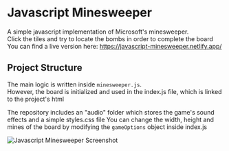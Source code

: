 # Javascript Minesweeper

A simple javascript implementation of Microsoft's minesweeper. <br/>
Click the tiles and try to locate the bombs in order to complete the board
You can find a live version here: https://javascript-minesweeper.netlify.app/

## Project Structure

The main logic is written inside `` minesweeper.js ``. <br/>
However, the board is initialized and used in the index.js file, which is linked to the project's html

The repository includes an "audio" folder which stores the game's sound effects and a simple styles.css file
You can change the width, height and mines of the board by modifying the `` gameOptions `` object inside index.js

![Javascript Minesweeper Screenshot](https://i.imgur.com/FhFK5lI.png)
